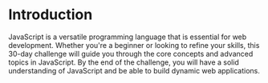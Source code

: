 # Introduction

JavaScript is a versatile programming language that is essential for web development. Whether you're a beginner or looking to refine your skills, this 30-day challenge will guide you through the core concepts and advanced topics in JavaScript. By the end of the challenge, you will have a solid understanding of JavaScript and be able to build dynamic web applications.
